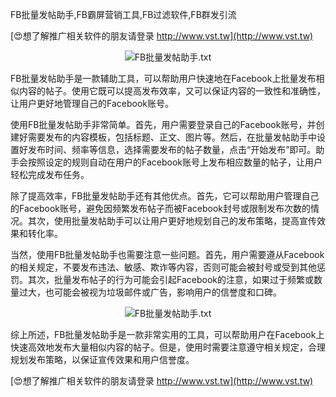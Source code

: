FB批量发帖助手,FB霸屏营销工具,FB过滤软件,FB群发引流

[😍想了解推广相关软件的朋友请登录 http://www.vst.tw](http://www.vst.tw)

 <center><img src="https://vst.tw/MP4/tuiguang/png/2.png" alt="FB批量发帖助手.txt"></center>

FB批量发帖助手是一款辅助工具，可以帮助用户快速地在Facebook上批量发布相似内容的帖子。使用它既可以提高发布效率，又可以保证内容的一致性和准确性，让用户更好地管理自己的Facebook账号。

使用FB批量发帖助手非常简单。首先，用户需要登录自己的Facebook账号，并创建好需要发布的内容模板，包括标题、正文、图片等。然后，在批量发帖助手中设置好发布时间、频率等信息，选择需要发布的帖子数量，点击“开始发布”即可。助手会按照设定的规则自动在用户的Facebook账号上发布相应数量的帖子，让用户轻松完成发布任务。

除了提高效率，FB批量发帖助手还有其他优点。首先，它可以帮助用户管理自己的Facebook账号，避免因频繁发布帖子而被Facebook封号或限制发布次数的情况。其次，使用批量发帖助手可以让用户更好地规划自己的发布策略，提高宣传效果和转化率。

当然，使用FB批量发帖助手也需要注意一些问题。首先，用户需要遵从Facebook的相关规定，不要发布违法、敏感、欺诈等内容，否则可能会被封号或受到其他惩罚。其次，批量发布帖子的行为可能会引起Facebook的注意，如果过于频繁或数量过大，也可能会被视为垃圾邮件或广告，影响用户的信誉度和口碑。

 <center><img src="https://vst.tw/MP4/tuiguang/png/2.png" alt="FB批量发帖助手.txt"></center>

综上所述，FB批量发帖助手是一款非常实用的工具，可以帮助用户在Facebook上快速高效地发布大量相似内容的帖子。但是，使用时需要注意遵守相关规定，合理规划发布策略，以保证宣传效果和用户信誉度。

[😍想了解推广相关软件的朋友请登录 http://www.vst.tw](http://www.vst.tw)



